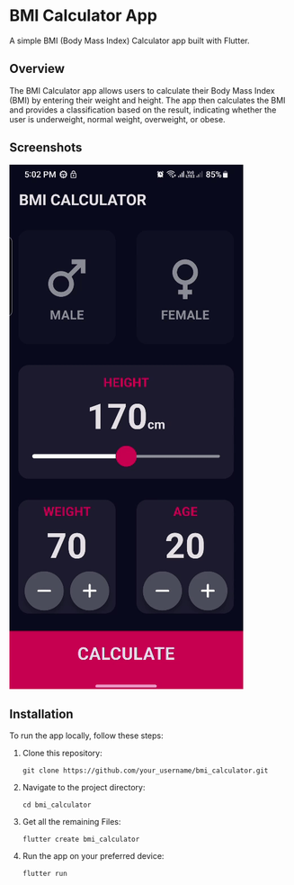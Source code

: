 
# BMI Calculator App

A simple BMI (Body Mass Index) Calculator app built with Flutter.

## Overview

The BMI Calculator app allows users to calculate their Body Mass Index (BMI) by entering their weight and height. The app then calculates the BMI and provides a classification based on the result, indicating whether the user is underweight, normal weight, overweight, or obese.

## Screenshots

![BMI-Calculator-App](bmi_calculator_app.gif)

## Installation

To run the app locally, follow these steps:

1. Clone this repository:

   ```
   git clone https://github.com/your_username/bmi_calculator.git
   ```

2. Navigate to the project directory:

   ```
   cd bmi_calculator
   ```

3. Get all the remaining Files:

   ```
   flutter create bmi_calculator
   ```


4. Run the app on your preferred device:

   ```
   flutter run
   ```

